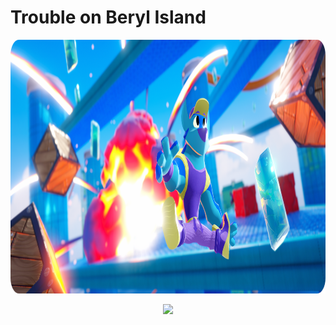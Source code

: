 # Trouble on Beryl Island

<p align="center"><img src="images/splash-art.png" width="960" height="406"></p>
		
<p align="center"><img src="images/1.webp"></p>
